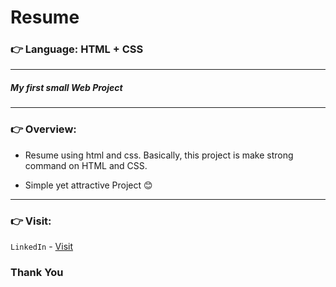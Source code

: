 # Resume

### 👉 Language: HTML + CSS 

---

##### My first small Web Project

--- 

### 👉 Overview:

- Resume using html and css. Basically, this project is make strong command on HTML and CSS.

- Simple yet attractive Project 😊 

---

### 👉 Visit:

`LinkedIn` - [Visit](https://linkedin.com/in/anshmnsoni)

### Thank You
